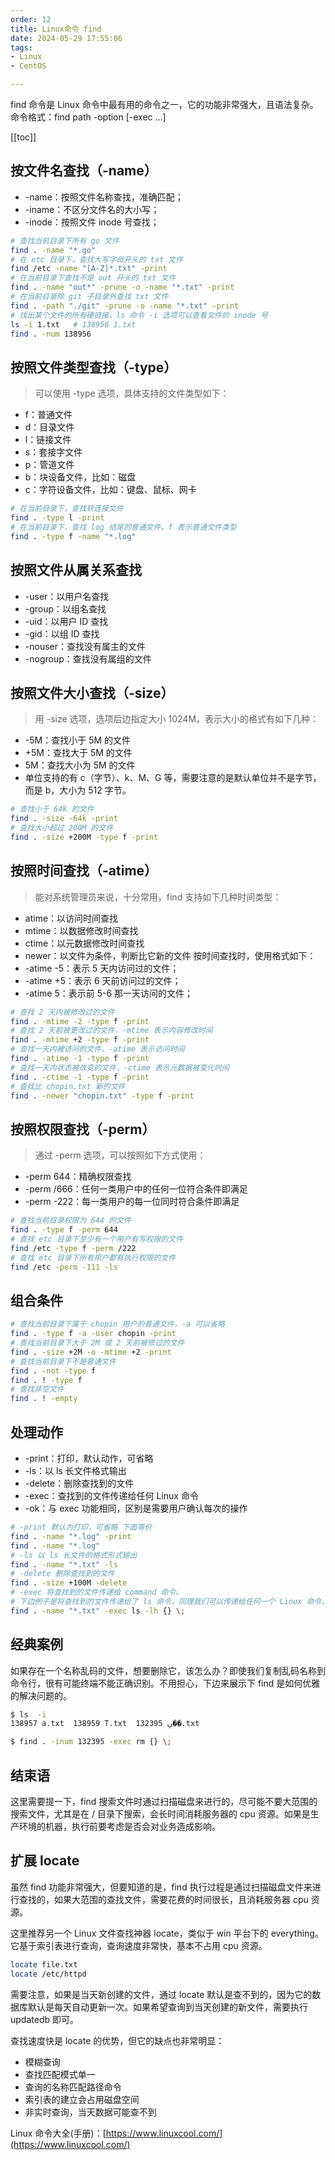 ```yaml
---
order: 12
title: Linux命令 find
date: 2024-05-29 17:55:06
tags:
- Linux
- CentOS

---
```


find 命令是 Linux 命令中最有用的命令之一，它的功能非常强大，且语法复杂。<br/>
命令格式：find path -option [-exec ...]

<!-- more -->
[[toc]]

## 按文件名查找（-name）

- -name：按照文件名称查找，准确匹配；
- -iname：不区分文件名的大小写；
- -inode：按照文件 inode 号查找；

```bash
# 查找当前目录下所有 go 文件
find . -name "*.go"
# 在 etc 目录下，查找大写字母开头的 txt 文件
find /etc -name "[A-Z]*.txt" -print
# 在当前目录下查找不是 out 开头的 txt 文件
find . -name "out*" -prune -o -name "*.txt" -print
# 在当前目录除 git 子目录外查找 txt 文件
find . -path "./git" -prune -o -name "*.txt" -print
# 找出某个文件的所有硬链接，ls 命令 -i 选项可以查看文件的 inode 号
ls -i 1.txt   # 138956 1.txt
find . -num 138956
```

## 按照文件类型查找（-type）

> 可以使用 -type 选项，具体支持的文件类型如下：

- f：普通文件
- d：目录文件
- l：链接文件
- s：套接字文件
- p：管道文件
- b：块设备文件，比如：磁盘
- c：字符设备文件，比如：键盘、鼠标、网卡

```bash
# 在当前目录下，查找软连接文件
find . -type l -print
# 在当前目录下，查找 log 结尾的普通文件，f 表示普通文件类型
find . -type f -name "*.log"
```

## 按照文件从属关系查找

- -user：以用户名查找
- -group：以组名查找
- -uid：以用户 ID 查找
- -gid：以组 ID 查找
- -nouser：查找没有属主的文件
- -nogroup：查找没有属组的文件

## 按照文件大小查找（-size）

> 用 -size 选项，选项后边指定大小 1024M，表示大小的格式有如下几种：

- -5M：查找小于 5M 的文件
- +5M：查找大于 5M 的文件
- 5M：查找大小为 5M 的文件
- 单位支持的有 c（字节）、k、M、G 等，需要注意的是默认单位并不是字节，而是 b，大小为 512 字节。

```bash
# 查找小于 64k 的文件
find . -size -64k -print
# 查找大小超过 200M 的文件
find . -size +200M -type f -print
```

## 按照时间查找（-atime）

> 能对系统管理员来说，十分常用，find 支持如下几种时间类型：

- atime：以访问时间查找
- mtime：以数据修改时间查找
- ctime：以元数据修改时间查找
- newer：以文件为条件，判断比它新的文件
  按时间查找时，使用格式如下：
- -atime -5：表示 5 天内访问过的文件；
- -atime +5：表示 6 天前访问过的文件；
- -atime 5：表示前 5-6 那一天访问的文件；

```bash
# 查找 2 天内被修改过的文件
find . -mtime -2 -type f -print
# 查找 2 天前被更改过的文件，-mtime 表示内容修改时间
find . -mtime +2 -type f -print
# 查找一天内被访问的文件，-atime 表示访问时间
find . -atime -1 -type f -print
# 查找一天内状态被改变的文件，-ctime 表示元数据被变化时间
find . -ctime -1 -type f -print
# 查找比 chopin.txt 新的文件
find . -newer "chopin.txt" -type f -print
```

## 按照权限查找（-perm）

> 通过 -perm 选项，可以按照如下方式使用：

- -perm 644：精确权限查找
- -perm /666：任何一类用户中的任何一位符合条件即满足
- -perm -222：每一类用户的每一位同时符合条件即满足

```bash
# 查找当前目录权限为 644 的文件
find . -type f -perm 644
# 查找 etc 目录下至少有一个用户有写权限的文件
find /etc -type f -perm /222
# 查找 etc 目录下所有用户都有执行权限的文件
find /etc -perm -111 -ls
```

## 组合条件

```bash
# 查找当前目录下属于 chopin 用户的普通文件，-a 可以省略
find . -type f -a -user chopin -print
# 查找当前目录下大于 2M 或 2 天前被修过的文件
find . -size +2M -o -mtime +2 -print
# 查找当前目录下不是普通文件
find . -not -type f
find . ! -type f
# 查找非空文件
find . ! -empty
```

## 处理动作

- -print：打印，默认动作，可省略
- -ls：以 ls 长文件格式输出
- -delete：删除查找到的文件
- -exec：查找到的文件传递给任何 Linux 命令
- -ok：与 exec 功能相同，区别是需要用户确认每次的操作

```bash
# -print 默认为打印，可省略 下面等价
find . -name "*.log" -print
find . -name "*.log"
# -ls 以 ls 长文件的格式形式输出
find . -name "*.txt" -ls
# -delete 删除查找到的文件
find . -size +100M -delete
# -exec 将查找到的文件传递给 command 命令。
# 下边例子是将查找到的文件传递给了 ls 命令，同理我们可以传递给任何一个 Linux 命令，功能十分强大，也很灵活。
find . -name "*.txt" -exec ls -lh {} \;
```

## 经典案例

如果存在一个名称乱码的文件，想要删除它，该怎么办？即使我们复制乱码名称到命令行，很有可能终端不能正确识别。不用担心，下边来展示下 find 是如何优雅的解决问题的。

```bash
$ ls  -i
138957 a.txt  138959 T.txt  132395 ڹ��.txt

$ find . -inum 132395 -exec rm {} \;
```

## 结束语

这里需要提一下，find 搜索文件时通过扫描磁盘来进行的，尽可能不要大范围的搜索文件，尤其是在 / 目录下搜索，会长时间消耗服务器的 cpu 资源。如果是生产环境的机器，执行前要考虑是否会对业务造成影响。

## 扩展 locate

虽然 find 功能非常强大，但要知道的是，find 执行过程是通过扫描磁盘文件来进行查找的，如果大范围的查找文件，需要花费的时间很长，且消耗服务器 cpu 资源。

这里推荐另一个 Linux 文件查找神器 locate，类似于 win 平台下的 everything。它基于索引表进行查询，查询速度非常快，基本不占用 cpu 资源。

```bash
locate file.txt
locate /etc/httpd
```

需要注意，如果是当天新创建的文件，通过 locate 默认是查不到的，因为它的数据库默认是每天自动更新一次。如果希望查询到当天创建的新文件，需要执行 updatedb 即可。

查找速度快是 locate 的优势，但它的缺点也非常明显：

- 模糊查询
- 查找匹配模式单一
- 查询的名称匹配路径命令
- 索引表的建立会占用磁盘空间
- 非实时查询，当天数据可能查不到

Linux 命令大全(手册)：[https://www.linuxcool.com/](https://www.linuxcool.com/)
